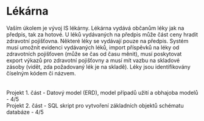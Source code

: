 # Lékárna
Vaším úkolem je vývoj IS lékárny. Lékárna vydává občanům léky jak na předpis, tak za hotové. U léků vydávaných na předpis může část ceny hradit zdravotní pojišťovna. Některé léky se vydávají pouze na předpis. Systém musí umožnit evidenci vydávaných léků, import příspěvků na léky od zdravotních pojišťoven (může se čas od času měnit), musí poskytovat export výkazů pro zdravotní pojišťovny a musí mít vazbu na skladové zásoby (vidět, zda požadovaný lék je na skladě). Léky jsou identifikovány číselným kódem či názvem.
<br/>
<br/>
<br/>
Projekt 1. část - Datový model (ERD), model případů užití a obhajoba modelů - 4/5
<br/>
Projekt 2. část - SQL skript pro vytvoření základních objektů schématu databáze - 4/5

